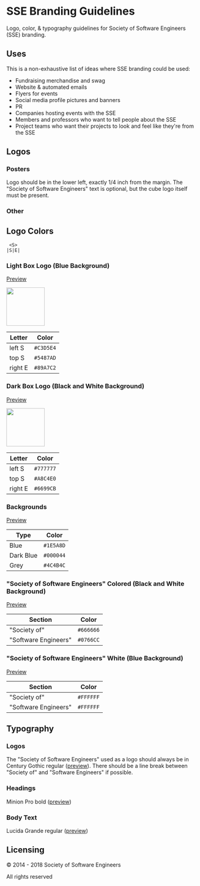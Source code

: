 SSE Branding Guidelines
============

Logo, color, & typography guidelines for Society of Software Engineers (SSE) branding.

Uses
----
This is a non-exhaustive list of ideas where SSE branding could be used:

- Fundraising merchandise and swag
- Website & automated emails
- Flyers for events
- Social media profile pictures and banners
- PR
- Companies hosting events with the SSE
- Members and professors who want to tell people about the SSE
- Project teams who want their projects to look and feel like they're from the SSE

Logos
-----

### Posters

Logo should be in the lower left, exactly 1/4 inch from the margin. The "Society of Software Engineers" text is optional, but the cube logo itself must be present.

### Other

Logo Colors
-----------
     <S>
    |S|E|

### Light Box Logo (Blue Background)

[Preview](http://colorpeek.com/#c3d5e4,89a7c2,5487ad)

<img src="https://user-images.githubusercontent.com/13719429/38532756-45cb1e5c-3c44-11e8-9bfc-3fdd283878d3.png" width="100" height="100">

Letter | Color
--- | ---
left S | `#C3D5E4`
top S | `#5487AD`
right E | `#89A7C2`

### Dark Box Logo (Black and White Background)

[Preview](http://colorpeek.com/#777777,a8c4e0,6699cb)

<img src="https://user-images.githubusercontent.com/13719429/38532899-c21db460-3c44-11e8-8a8d-84b962d26fac.png" width="100" height="100">

Letter | Color
--- | ---
left S | `#777777`
top S | `#A8C4E0`
right E | `#6699CB`

### Backgrounds

[Preview](http://colorpeek.com/#1e5a8d,000044,4c4b4c)

Type | Color
--- | ---
Blue | `#1E5A8D`
Dark Blue | `#000044`
Grey | `#4C4B4C`

### "Society of Software Engineers" Colored (Black and White Background)

[Preview](http://colorpeek.com/#666666,0766cc)

Section | Color
--- | ---
"Society of" | `#666666`
"Software Engineers" | `#0766CC`

### "Society of Software Engineers" White (Blue Background)

[Preview](http://colorpeek.com/#ffffff,ffffff)

Section | Color
--- | ---
"Society of" | `#FFFFFF`
"Software Engineers" | `#FFFFFF`

Typography
----------

### Logos

The "Society of Software Engineers" used as a logo should always be in Century Gothic regular ([preview](http://en.wikipedia.org/wiki/Century_Gothic#mediaviewer/File:CenturyGothicSpecimen.svg)). There should be a line break between "Society of" and "Software Engineers" if possible.

### Headings

Minion Pro bold ([preview](https://typekit.com/fonts/minion/details/minion-pro-bold))

### Body Text

Lucida Grande regular ([preview](https://en.wikipedia.org/wiki/Lucida_Grande#/media/File:LucidaGrandeSpecAIB.svg))

Licensing
---------
&copy; 2014 - 2018 Society of Software Engineers

All rights reserved
